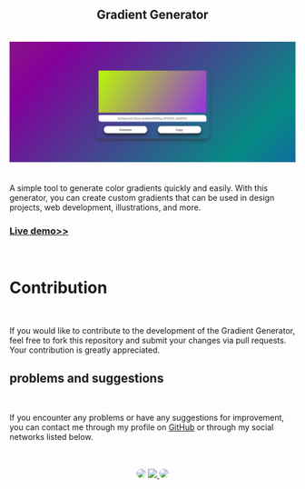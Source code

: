 <h2 align="center">Gradient Generator</h2>
</br>

<div align="center">
<a href="https://gradient-generator-2023.netlify.app/" target="_blank">
<img src="gradient_generator.png" alt="gradient">
</a>
</div>

</br>
</br>
A simple tool to generate color gradients quickly and easily. With this generator, you can create custom gradients that can be used in design projects, web development, illustrations, and more.
</br>

<h3 align="left"><a href="https://gradient-generator-2023.netlify.app/">Live demo>></a></h3>
</br>

# Contribution
</br>

If you would like to contribute to the development of the Gradient Generator, feel free to fork this repository and submit your changes via pull requests. Your contribution is greatly appreciated.
</br>

## problems and suggestions
</br>

If you encounter any problems or have any suggestions for improvement, you can contact me through my profile on <a href="https://github.com/SidneyTeodoroJr" target="_blank">GitHub</a> or through my social networks listed below.

</br>
</br>

<div align="center">
<a href="https://www.facebook.com/profile.php?id=100091086461235" target="_blank"><img src="https://img.shields.io/badge/-Facebook-%230077B5?style=for-the-badge&logo=facebook&logoColor=white" style="border-radius: 30px" target="_blank"></a>
<a href="https://www.instagram.com/sidneyteodoroaraujo" target="_blank"><img src="https://img.shields.io/badge/-Instagram-%23E4405F?style=for-the-badge&logo=instagram&logoColor=white"</a>
<a href="https://www.linkedin.com/in/sidney-teodoro-4a4a8119b?lipi=urn%3Ali%3Apage%3Ad_flagship3_profile_view_base_contact_details%3B%2FevuTOiSSJS2hWGCZgtZiQ%3D%3D" target="_blank"><img src="https://img.shields.io/badge/-LinkedIn-%230077B5?style=for-the-badge&logo=linkedin&logoColor=white" style="border-radius: 30px" target="_blank"></a>
</div>
